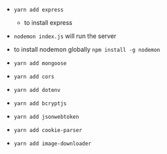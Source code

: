- `yarn add express`
    - to install express
- `nodemon index.js` will run the server
- to install nodemon globally `npm install -g nodemon`

- `yarn add mongoose`
- `yarn add cors`
- `yarn add dotenv`
- `yarn add bcryptjs`
- `yarn add jsonwebtoken`
- `yarn add cookie-parser`
- `yarn add image-downloader`